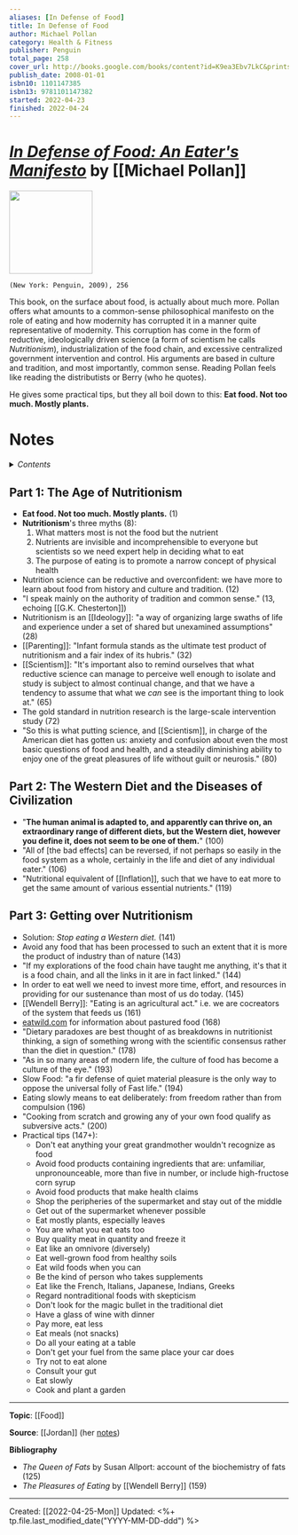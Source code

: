 ```yaml
---
aliases: [In Defense of Food]
title: In Defense of Food
author: Michael Pollan
category: Health & Fitness
publisher: Penguin
total_page: 258
cover_url: http://books.google.com/books/content?id=K9ea3Ebv7LkC&printsec=frontcover&img=1&zoom=1&source=gbs_api
publish_date: 2008-01-01
isbn10: 1101147385
isbn13: 9781101147382
started: 2022-04-23
finished: 2022-04-24
---
```

# [*In Defense of Food: An Eater's Manifesto*](https://www.penguinrandomhouse.com/books/301692/in-defense-of-food-by-michael-pollan/) by [[Michael Pollan]]

<img src="https://images4.penguinrandomhouse.com/cover/9780143114963" width=150>

`(New York: Penguin, 2009), 256`

This book, on the surface about food, is actually about much more. Pollan offers what amounts to a common-sense philosophical manifesto on the role of eating and how modernity has corrupted it in a manner quite representative of modernity. This corruption has come in the form of reductive, ideologically driven science (a form of scientism he calls *Nutritionism*), industrialization of the food chain, and excessive centralized government intervention and control. His arguments are based in culture and tradition, and most importantly, common sense. Reading Pollan feels like reading the distributists or Berry (who he quotes). 

He gives some practical tips, but they all boil down to this: **Eat food. Not too much. Mostly plants.**


# Notes

<details>
 <summary><i>Contents</i></summary>
<!-- MarkdownTOC autolink="true" -->

- [Part 1: The Age of Nutritionism](#part-1-the-age-of-nutritionism)
- [Part 2: The Western Diet and the Diseases of Civilization](#part-2-the-western-diet-and-the-diseases-of-civilization)
- [Part 3: Getting over Nutritionism](#part-3-getting-over-nutritionism)

<!-- /MarkdownTOC -->
</details>


## Part 1: The Age of Nutritionism
- **Eat food. Not too much. Mostly plants.** (1)
- **Nutritionism**'s three myths (8):
    1. What matters most is not the food but the nutrient
    2. Nutrients are invisible and incomprehensible to everyone but scientists so we need expert help in deciding what to eat
    3. The purpose of eating is to promote a narrow concept of physical health
- Nutrition science can be reductive and overconfident: we have more to learn about food from history and culture and tradition. (12)
- "I speak mainly on the authority of tradition and common sense." (13, echoing [[G.K. Chesterton]])
- Nutritionism is an [[Ideology]]: "a way of organizing large swaths of life and experience under a set of shared but unexamined assumptions" (28)
- [[Parenting]]: "Infant formula stands as the ultimate test product of nutritionism and a fair index of its hubris." (32)
- [[Scientism]]: "It's important also to remind ourselves that what reductive science can manage to perceive well enough to isolate and study is subject to almost continual change, and that we have a tendency to assume that what we *can* see is the important thing to look at." (65)
- The gold standard in nutrition research is the large-scale intervention study (72)
- "So this is what putting science, and [[Scientism]], in charge of the American diet has gotten us: anxiety and confusion about even the most basic questions of food and health, and a steadily diminishing ability to enjoy one of the great pleasures of life without guilt or neurosis." (80)



## Part 2: The Western Diet and the Diseases of Civilization
- "**The human animal is adapted to, and apparently can thrive on, an extraordinary range of different diets, but the Western diet, however you define it, does not seem to be one of them.**" (100)
- "All of [the bad effects] can be reversed, if not perhaps so easily in the food system as a whole, certainly in the life and diet of any individual eater." (106)
- "Nutritional equivalent of [[Inflation]], such that we have to eat more to get the same amount of various essential nutrients." (119)



## Part 3: Getting over Nutritionism
- Solution: *Stop eating a Western diet.* (141)
- Avoid any food that has been processed to such an extent that it is more the product of industry than of nature (143)
- "If my explorations of the food chain have taught me anything, it's that it is a food chain, and all the links in it are in fact linked." (144)
- In order to eat well we need to invest more time, effort, and resources in providing for our sustenance than most of us do today. (145)
- [[Wendell Berry]]: "Eating is an agricultural act." i.e. we are cocreators of the system that feeds us (161)
- [eatwild.com](https://eatwild.com) for information about pastured food (168)
- "Dietary paradoxes are best thought of as breakdowns in nutritionist thinking, a sign of something wrong with the scientific consensus rather than the diet in question." (178)
- "As in so many areas of modern life, the culture of food has become a culture of the eye." (193)
- Slow Food: "a fir defense of quiet material pleasure is the only way to oppose the universal folly of Fast life." (194)
- Eating slowly means to eat deliberately: from freedom rather than from compulsion (196)
- "Cooking from scratch and growing any of your own food qualify as subversive acts." (200)
- Practical tips (147+): 
    - Don't eat anything your great grandmother wouldn't recognize as food
    - Avoid food products containing ingredients that are: unfamiliar, unpronounceable, more than five in number, or include high-fructose corn syrup
    - Avoid food products that make health claims
    - Shop the peripheries of the supermarket and stay out of the middle
    - Get out of the supermarket whenever possible
    - Eat mostly plants, especially leaves
    - You are what you eat eats too
    - Buy quality meat in quantity and freeze it
    - Eat like an omnivore (diversely)
    - Eat well-grown food from healthy soils
    - Eat wild foods when you can
    - Be the kind of person who takes supplements
    - Eat like the French, Italians, Japanese, Indians, Greeks
    - Regard nontraditional foods with skepticism
    - Don't look for the magic bullet in the traditional diet
    - Have a glass of wine with dinner
    - Pay more, eat less
    - Eat meals (not snacks)
    - Do all your eating at a table
    - Don't get your fuel from the same place your car does
    - Try not to eat alone
    - Consult your gut
    - Eat slowly
    - Cook and plant a garden


--- 
**Topic**: [[Food]]

**Source**: [[Jordan]] (her [notes](https://docs.google.com/document/d/1x0-70vtUNuO66ptL0yWlML41G8qKvD89XrNK3TkA8vo/edit))

**Bibliography**

- *The Queen of Fats* by Susan Allport: account of the biochemistry of fats (125)
- *The Pleasures of Eating* by [[Wendell Berry]] (159)


---
Created: [[2022-04-25-Mon]]
Updated: <%+ tp.file.last_modified_date("YYYY-MM-DD-ddd") %>

